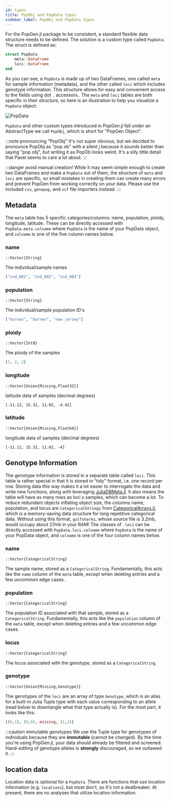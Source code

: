 ```yaml
---
id: types
title: PopObj and PopData types
sidebar_label: PopObj and PopData types
---
```


For the PopGen.jl package to be consistent, a standard flexible data structure needs to be defined. The solution is a custom type called  `PopData`. The struct is defined as:

```julia
struct PopData
	meta::DataFrame
	loci::DataFrame
end
```

As you can see, a `PopData` is made up of two DataFrames, one called `meta` for sample information (metadata), and the other called `loci` which includes genotype information. This structure allows for easy and convenient access to the fields using dot `.` accessors.. The `meta` and `loci` tables are both specific in their structure, so here is an illustration to help you visualize a `PopData` object:

![PopData](/PopGen.jl/img/PopData.svg)


`PopData` and other custom types introduced in PopGen.jl fall under an AbstractType we call `PopObj`, which is short for "PopGen Object".

:::note pronouncing "PopObj"
It's not super obvious, but we decided to pronounce PopObj as "pop ob" with a silent j because it sounds better than saying "pop obj", but writing it as PopOb looks weird. It's a silly little detail that Pavel seems to care a lot about.
:::

:::danger avoid manual creation!
While it may seem simple enough to create two DataFrames and make a `PopData` out of them, the structure of `meta` and `loci` are specific, so small mistakes in creating them can create many errors and prevent PopGen from working correctly on your data. Please use the included `csv`, `genepop`, and `vcf` file importers instead.
:::

## Metadata

The `meta` table has 5 specific categories/columns: name, population, ploidy, longitude, latitude. These can be directly accessed with `PopData.meta.colname` where `PopData` is the name of your PopData object, and `colname` is one of the five column names below.

### name

`::Vector{String}`

The individual/sample names

```julia
["ind_001", "ind_002", "ind_003"]
```

### population

`::Vector{String}`

The individual/sample population ID's

```julia
["borneo", "borneo", "new jersey"]
```

### ploidy

`::Vector{Int8}`

The ploidy of the samples

```julia
[2, 2, 2]
```

### longitude

`::Vector{Union{Missing,Float32}}`

latitude data of samples (decimal degrees)

```
[-11.12, 15.32, 11.02, -4.42]
```

### latitude

`::Vector{Union{Missing,Float64}}`

longitude data of samples (decimal degrees)

```
[-11.12, 15.32, 11.02, -4]
```

## Genotype Information

The genotype information is stored in a separate table called `loci`. This table is rather special in that it is stored in "tidy" format, i.e. one record per row. Storing data this way makes it a lot easier to interrogate the data and write new functions, along with leveraging [JuliaDBMeta.jl](https://github.com/piever/JuliaDBMeta.jl). It also means the table will have as many rows as loci x samples, which can become a lot. To reduce redundant objects inflating object size, the columns name, population, and locus are `CategoricalStrings`  from [CategoricalArrays.jl](https://github.com/JuliaData/CategoricalArrays.jl), which is a memory-saving data structure for long repetitive categorical data. Without using this format, `gulfsharks`, whose source file is 3.2mb, would occupy about 27mb in your RAM! The classes of `.loci` can be directly accessed with `PopData.loci.colname` where `PopData` is the name of your PopData object, and `colname` is one of the four column names below.

### name

`::Vector{CategoricalString}`

The sample name, stored as a `CategoricalString`. Fundamentally, this acts like the `name` column of the `meta` table, except when deleting entries and a few uncommon edge cases.

### population

`::Vector{CategoricalString}`

The population ID associated with that sample, stored as a `CategoricalString`. Fundamentally, this acts like the `population` column of the `meta` table, except when deleting entries and a few uncommon edge cases.

### locus

`::Vector{CategoricalString}`

The locus associated with the genotype, stored as a `CategoricalString`.

### genotype

`::Vector{Union{Missing,Genotype}}`

The genotypes of the `loci` are an array of type `Genotype`, which is an alias for a built-in Julia Tuple type with each value corresponding to an allele (read below to disentangle what that type actually is). For the most part, it looks like this:

```julia tab="genotype example"
[(0,1), (0,0), missing, (1,2)]
```

:::caution immutable genotypes
We use the Tuple type for genotypes of individuals because they are **immutable** (cannot be changed). By the time you're using PopGen.jl, your data should already be filtered and screened. Hand-editing of genotype alleles is **strongly** discouraged, so we outlawed it.
:::

## location data

Location data is optional for a `PopData`. There are functions that use location information (e.g. `locations`), but most don't, so it's not a dealbreaker. At present, there are no analyses that utilize location information. 
